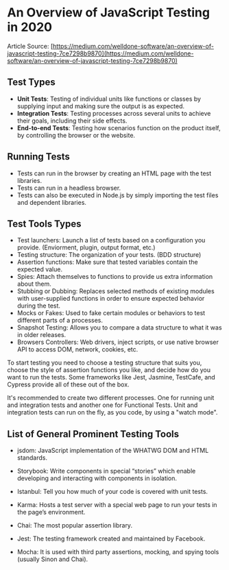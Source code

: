 # An Overview of JavaScript Testing in 2020

Article Source: [https://medium.com/welldone-software/an-overview-of-javascript-testing-7ce7298b9870](https://medium.com/welldone-software/an-overview-of-javascript-testing-7ce7298b9870)

## Test Types

- **Unit Tests**: Testing of individual units like functions or classes by supplying input and making sure the output is as expected.
- **Integration Tests**: Testing processes across several units to achieve their goals, including their side effects.
- **End-to-end Tests**: Testing how scenarios function on the product itself, by controlling the browser or the website.

## Running Tests

- Tests can run in the browser by creating an HTML page with the test libraries.
- Tests can run in a headless browser.
- Tests can also be executed in Node.js by simply importing the test files and dependent libraries.

## Test Tools Types

- Test launchers: Launch a list of tests based on a configuration you provide. (Enviorment, plugin, output format, etc.)
- Testing structure: The organization of your tests. (BDD structure)
- Assertion functions: Make sure that tested variables contain the expected value.
- Spies: Attach themselves to functions to provide us extra information about them.
- Stubbing or Dubbing: Replaces selected methods of existing modules with user-supplied functions in order to ensure expected behavior during the test.
- Mocks or Fakes: Used to fake certain modules or behaviors to test different parts of a processes.
- Snapshot Testing: Allows you to compare a data structure to what it was in older releases.
- Browsers Controllers: Web drivers, inject scripts, or use native browser API to access DOM, network, cookies, etc.

To start testing you need to choose a testing structure that suits you, choose the style of assertion functions you like, and decide how do you want to run the tests. Some frameworks like Jest, Jasmine, TestCafe, and Cypress provide all of these out of the box.

It's recommended to create two different processes. One for running unit and integration tests and another one for Functional Tests. Unit and integration tests can run on the fly, as you code, by using a "watch mode".

## List of General Prominent Testing Tools

- jsdom: JavaScript implementation of the WHATWG DOM and HTML standards.
- Storybook: Write components in special “stories” which enable developing and interacting with components in isolation.
- Istanbul: Tell you how much of your code is covered with unit tests.
- Karma: Hosts a test server with a special web page to run your tests in the page’s environment.
- Chai: The most popular assertion library.

- Jest: The testing framework created and maintained by Facebook.
- Mocha: It is used with third party assertions, mocking, and spying tools (usually Sinon and Chai).
